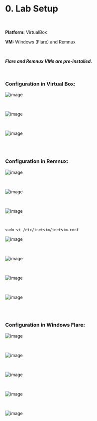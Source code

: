 # 0. Lab Setup
<br>

**Platform:** VirtualBox

**VM:** Windows (Flare) and Remnux

<br>

***Flare and Remnux VMs are pre-installed.***

<br>

### Configuration in Virtual Box:
![image](https://github.com/VenusChhantel/TCM-PMAT-Learnings/assets/122972953/08b93285-af9b-4d0e-ab0c-4a18a94ffcc4)

<br>

![image](https://github.com/VenusChhantel/TCM-PMAT-Learnings/assets/122972953/1159dfb2-b3b1-4718-a787-eee5e91a656a)

<br>

![image](https://github.com/VenusChhantel/TCM-PMAT-Learnings/assets/122972953/6212ec18-403a-47e0-9dae-4c980b9447fa)

<br>
<br>

### Configuration in Remnux:
![image](https://github.com/VenusChhantel/TCM-PMAT-Learnings/assets/122972953/6b728546-d325-49e4-a1c9-fa26101db2ad)

<br>

![image](https://github.com/VenusChhantel/TCM-PMAT-Learnings/assets/122972953/4eb60359-0165-453a-9fca-e5e3f9a62cd1)

<br>

![image](https://github.com/VenusChhantel/TCM-PMAT-Learnings/assets/122972953/896bc605-5242-423b-8175-350283f57ccf)

<br>

    sudo vi /etc/inetsim/inetsim.conf

![image](https://github.com/VenusChhantel/TCM-PMAT-Learnings/assets/122972953/46e50231-b386-43c6-be9e-e89761d81726)

<br>

![image](https://github.com/VenusChhantel/TCM-PMAT-Learnings/assets/122972953/3cc5823f-3242-428a-b5b5-09aa1a4da40a)

<br>

![image](https://github.com/VenusChhantel/TCM-PMAT-Learnings/assets/122972953/22ba5ceb-cf7f-49d3-a4e2-cb60f47523ee)

<br>

![image](https://github.com/VenusChhantel/TCM-PMAT-Learnings/assets/122972953/a99cf015-2ef0-4b26-934a-1b11848eca96)

<br>
<br>

### Configuration in Windows Flare:
![image](https://github.com/VenusChhantel/TCM-PMAT-Learnings/assets/122972953/94b71878-d689-4c9e-901f-471d0887ff33)

<br>

![image](https://github.com/VenusChhantel/TCM-PMAT-Learnings/assets/122972953/e19c75ec-03cf-4538-a6c6-63ae268459b8)

<br>

![image](https://github.com/VenusChhantel/TCM-PMAT-Learnings/assets/122972953/7e468487-54ea-4fdb-a7f6-673b949e8dde)

<br>

![image](https://github.com/VenusChhantel/TCM-PMAT-Learnings/assets/122972953/49134237-7783-4728-9621-1453d314e97b)

<br>

![image](https://github.com/VenusChhantel/TCM-PMAT-Learnings/assets/122972953/3bc8ccf5-4b10-4b17-ba5a-88689739e171)
